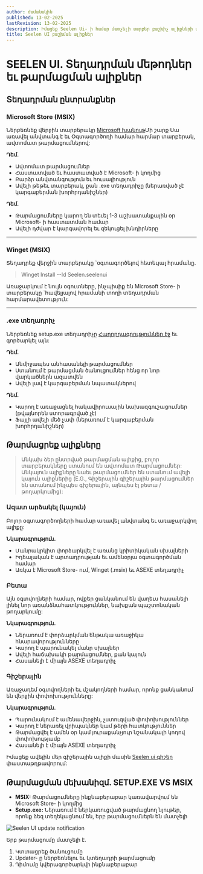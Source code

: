 ```yaml
---
author: ժամանակին
published: 13-02-2025
lastRevision: 13-02-2025
description: Իմացեք Seelen Ui- ի համար մատչելի տարբեր բաշխիչ ալիքների մասին
title: Seelen UI բաշխման ալիքներ
---
```


# SEELEN UI. Տեղադրման մեթոդներ եւ թարմացման ալիքներ

## Տեղադրման ընտրանքներ

### Microsoft Store (MSIX)

Ներբեռնեք վերջին տարբերակը [Microsoft խանութ](https://www.microsoft.com/store)Մի
շարք Սա առավել անվտանգ է եւ Օգտագործողի համար հարմար տարբերակ, ավտոմատ
թարմացումներով:

**Դեմ.**

- Ավտոմատ թարմացումներ
- Հաստատված եւ հաստատված է Microsoft- ի կողմից
- Բարձր անվտանգություն եւ հուսալիություն
- Ավելի թեթեւ տարբերակ, քան .exe տեղադրիչը (ներառված չէ կարգաբերման
  խորհրդանիշներ)

**Դեմ.**

- Թարմացումները կարող են տեւել 1-3 աշխատանքային օր Microsoft- ի հաստատման համար
- Ավելի դժվար է կարգավորել եւ զեկուցել խնդիրները

---

### Winget (MSIX)

Տեղադրեք վերջին տարբերակը \`օգտագործելով հետեւյալ հրամանը.

> Winget Install --Id Seelen.seelenui

Առաջարկում է նույն օգուտները, ինչպիսիք են Microsoft Store- ի տարբերակը
\`հավելյալով հրամանի տողի տեղադրման հարմարավետություն:

---

### .exe տեղադրիչ

Ներբեռնեք setup.exe տեղադրիչը
[Հաղորդագրություններ էջ](https://github.com/eythaann/Seelen-UI/releases) եւ
գործարկել այն:

**Դեմ.**

- Անմիջապես անհասանելի թարմացումներ
- Ստանում է թարմացման ծանուցումներ հենց որ նոր վարկածներն ազատվեն
- Ավելի լավ է կարգաբերման նպատակներով

**Դեմ.**

- Կարող է առաջացնել հակավիրուսային նախազգուշացումներ (թվայնորեն ստորագրված չէ)
- Ֆայլի ավելի մեծ չափ (ներառում է կարգաբերման խորհրդանիշներ)

## Թարմացրեք ալիքները

> Անկախ ձեր ընտրված թարմացման ալիքից, բոլոր տարբերակները ստանում են ավտոմատ
> Թարմացումներ: Անկայուն ալիքները նաեւ թարմացումներ են ստանում ավելի կայուն
> ալիքներից (E.G., Գիշերային գիշերային թարմացումներ են ստանում ինչպես գիշերային,
> այնպես էլ բետա / թողարկումից):

### Ազատ արձակել (կայուն)

Բոլոր օգտագործողների համար առավել անվտանգ եւ առաջարկվող ալիքը:

**Նկարագրություն.**

- Մանրակրկիտ փորձարկվել է առանց կրիտիկական սխալների
- Իդեալական է արտադրության եւ ամենօրյա օգտագործման համար
- Առկա է Microsoft Store- ում, Winget (.msix) եւ ASEXE տեղադրիչ

### Բետա

Այն օգտվողների համար, ովքեր ցանկանում են վաղեւս հասանելի լինել նոր
առանձնահատկություններ, նախքան պաշտոնական թողարկումը:

**Նկարագրություն.**

- Ներառում է փորձարկման ենթակա առաջիկա հնարավորությունները
- Կարող է պարունակել մանր սխալներ
- Ավելի հաճախակի թարմացումներ, քան կայուն
- Հասանելի է միայն ASEXE տեղադրիչ

### Գիշերային

Առաջադեմ օգտվողների եւ մշակողների համար, որոնք ցանկանում են վերջին
փոփոխությունները:

**Նկարագրություն.**

- Պարունակում է ամենավերջին, չստուգված փոփոխություններ
- Կարող է ներառել վրիպակներ կամ թերի հատկություններ
- Թարմացվել է ամեն օր կամ յուրաքանչյուր նշանակալի կոդով փոփոխությամբ
- Հասանելի է միայն ASEXE տեղադրիչ

Իմացեք ավելին մեր գիշերային ալիքի մասին
[Seelen ui գիշեր](https://seelen.io/blog/nightly) փաստաթղթավորում:

## Թարմացման մեխանիզմ. SETUP.EXE VS MSIX

- **MSIX:** Թարմացումները ինքնաբերաբար կառավարվում են Microsoft Store- ի կողմից
- **Setup.exe:** Ներառում է ներկառուցված թարմացնող նյութեր, որոնք ձեզ
  տեղեկացնում են, երբ թարմացումներն են մատչելի

![Seelen UI update notification](https://github.com/Seelen-Inc/slu-blog/blob/master/blog/seelen-ui-distribution-channels/image.png?raw=true)

Երբ թարմացումը մատչելի է.

1. Կտտացրեք ծանուցումը
2. Updater- ը ներբեռնելու եւ կտեղադրի թարմացումը
3. Դիմումը կվերագործարկվի ինքնաբերաբար
